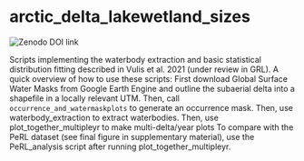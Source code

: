 # arctic_delta_lakewetland_sizes
![Zenodo DOI link](https://zenodo.org/badge/406132660.svg)

Scripts implementing the waterbody extraction and basic statistical distribution fitting described in Vulis et al. 2021 (under review in GRL).
A quick overview of how to use these scripts: First download Global Surface Water Masks from Google Earth Engine and outline the subaerial delta into a shapefile in a locally relevant UTM.
Then, call `occurrence_and_watermaskplots` to generate an occurrence mask. 
Then, use waterbody_extraction to extract waterbodies.
Then, use plot_together_multipleyr to make multi-delta/year plots
To compare with the PeRL dataset (see final figure in supplementary material), use the PeRL_analysis script after running plot_together_multipleyr.
